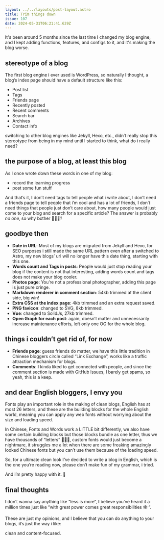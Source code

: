 ```yaml
---
layout: ../../layouts/post-layout.astro
title: Trim things down
issue: 107
date: 2024-05-31T06:21:41.629Z
---
```


It's been around 5 months since the last time I changed my blog engine, and I kept adding functions, features, and configs to it, and it's making the blog worse.

## stereotype of a blog

The first blog engine i ever used is WordPress, so naturally I thought, a blog’s index page should have a default structure like this:

- Post list
- Tags
- Friends page
- Recently posted
- Recent comments
- Search bar
- Archives
- Contact info

switching to other blog engines like Jekyll, Hexo, etc., didn’t really stop this stereotype from being in my mind until I started to think, what do i really need?

## the purpose of a blog, at least this blog

 As I once wrote down these words in one of my blog:

- record the learning progress
- post some fun stuff

And that’s it, I don’t need tags to tell people what i write about, I don’t need a friends page to tell people that i’m cool and has a lot of friends, I don’t need things that people just don’t care about,  how many people would just come to your blog and search for a specific article? The answer is probably *no one*, so why bother 🤷🏻‍♂️?

## goodbye then

- **Date in URL**: Most of my blogs are migrated from Jekyll and Hexo, for SEO purposes i still made the same URL pattern even after a switched to Astro, my new blogs’ url will no longer have this date thing, starting with this one.
- **Words count and Tags in posts**: People would just stop reading your blog if the content is not that interesting, adding words count and tags does not make your blog cooler.
- **Photos page**: You’re not a professional photographer, adding this page is just pure cringe.
- **Markdown renderer in comment section**: 54kb trimmed at the client side, big win!
- **Extra CSS at the index page**: 4kb trimmed and an extra request saved.
- **PNG favicon**: changed to SVG, 8kb trimmed.
- **Vue**: changed to SolidJs, 27kb trimmed.
- **Open Graph for each post**: again, doesn’t matter and unnecessarily increase maintenance efforts, left only one OG for the whole blog.

## things i couldn’t get rid of, for now

- **Friends page**: guess friends do matter, we have this little tradition in Chinese bloggers circle called “Link Exchange”, works like a traffic attraction mechanism for blogs.
- **Comments**: I kinda liked to get connected with people, and since the comment section is made with GitHub Issues, I barely get spams, so yeah, this is a keep.

## and dear English bloggers, I envy you

Fonts play an important role in the making of clean blogs, English has at most 26 letters, and these are the building blocks for the whole English world, meaning you can apply any web fonts without worrying about the size and loading speed.

In Chinese, Fonts and Words work a LITTLE bit differently, we also have some certain building blocks but those blocks bundle as one letter, thus we have thousands of “letters” 🤷🏻‍♂️, custom fonts would just become a nightmare, it struggles me a lot when there are some freaking amazingly looked Chinese fonts but you can’t use them because of the loading speed.

So, for a ultimate clean look I’ve decided to write a blog in English, which is the one you’re reading now, please don’t make fun of my grammar, i tried.

And i’m pretty happy with it. 👻

## final thoughts

I don’t wanna say anything like “less is more”, I believe you’ve heard it a million times just like “with great power comes great responsibilities 🕸 ”.

These are just my opinions, and I believe that you can do anything to your blogs, it’s just the way i like:

clean and content-focused.
